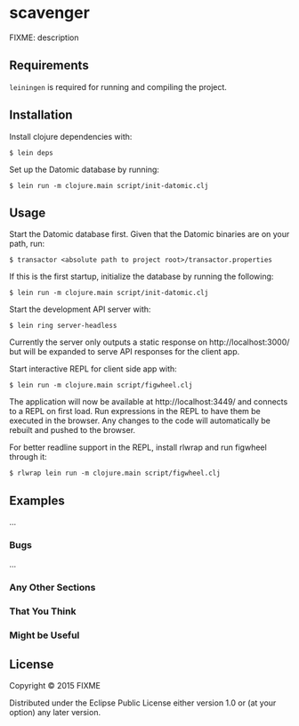 # scavenger

FIXME: description

## Requirements

`leiningen` is required for running and compiling the project.

## Installation

Install clojure dependencies with:

    $ lein deps

Set up the Datomic database by running:

    $ lein run -m clojure.main script/init-datomic.clj

## Usage

Start the Datomic database first. Given that the Datomic binaries are on your
path, run:

    $ transactor <absolute path to project root>/transactor.properties

If this is the first startup, initialize the database by running the following:

    $ lein run -m clojure.main script/init-datomic.clj

Start the development API server with:

    $ lein ring server-headless

Currently the server only outputs a static response on http://localhost:3000/
but will be expanded to serve API responses for the client app.

Start interactive REPL for client side app with:

    $ lein run -m clojure.main script/figwheel.clj

The application will now be available at http://localhost:3449/ and connects
to a REPL on first load. Run expressions in the REPL to have them be executed
in the browser. Any changes to the code will automatically be rebuilt and
pushed to the browser.

For better readline support in the REPL, install rlwrap and run figwheel
through it:

    $ rlwrap lein run -m clojure.main script/figwheel.clj

## Examples

...

### Bugs

...

### Any Other Sections
### That You Think
### Might be Useful

## License

Copyright © 2015 FIXME

Distributed under the Eclipse Public License either version 1.0 or (at
your option) any later version.
